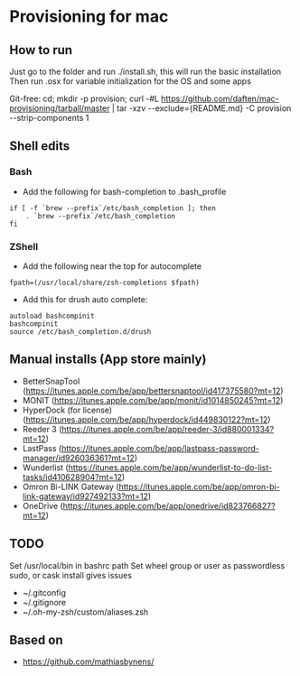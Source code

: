 # Provisioning for mac

## How to run

Just go to the folder and run ./install.sh, this will run the basic installation
Then run .osx for variable initialization for the OS and some apps

Git-free:
cd; mkdir -p provision; curl -#L https://github.com/daften/mac-provisioning/tarball/master | tar -xzv --exclude={README.md} -C provision --strip-components 1

## Shell edits

### Bash

* Add the following for bash-completion to .bash_profile
```
if [ -f `brew --prefix`/etc/bash_completion ]; then
    . `brew --prefix`/etc/bash_completion
fi
```

### ZShell

* Add the following near the top for autocomplete
```
fpath=(/usr/local/share/zsh-completions $fpath)
```
* Add this for drush auto complete:
```
autoload bashcompinit
bashcompinit
source /etc/bash_completion.d/drush
```

## Manual installs (App store mainly)

* BetterSnapTool (https://itunes.apple.com/be/app/bettersnaptool/id417375580?mt=12)
* MONIT (https://itunes.apple.com/be/app/monit/id1014850245?mt=12)
* HyperDock (for license)(https://itunes.apple.com/be/app/hyperdock/id449830122?mt=12)
* Reeder 3 (https://itunes.apple.com/be/app/reeder-3/id880001334?mt=12)
* LastPass (https://itunes.apple.com/be/app/lastpass-password-manager/id926036361?mt=12)
* Wunderlist (https://itunes.apple.com/be/app/wunderlist-to-do-list-tasks/id410628904?mt=12)
* Omron Bi-LINK Gateway (https://itunes.apple.com/be/app/omron-bi-link-gateway/id927492133?mt=12)
* OneDrive (https://itunes.apple.com/be/app/onedrive/id823766827?mt=12)

## TODO

Set /usr/local/bin in bashrc path
Set wheel group or user as passwordless sudo, or cask install gives issues

* ~/.gitconfig
* ~/.gitignore
* ~/.oh-my-zsh/custom/aliases.zsh

## Based on

* https://github.com/mathiasbynens/
